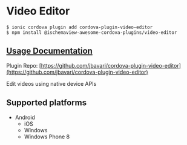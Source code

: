 # Video Editor

```text
$ ionic cordova plugin add cordova-plugin-video-editor
$ npm install @ischemaview-awesome-cordova-plugins/video-editor
```

## [Usage Documentation](https://danielsogl.gitbook.io/awesome-cordova-plugins/plugins/video-editor/)

Plugin Repo: [https://github.com/jbavari/cordova-plugin-video-editor](https://github.com/jbavari/cordova-plugin-video-editor)

Edit videos using native device APIs

## Supported platforms

* Android
  * iOS
  * Windows
  * Windows Phone 8

